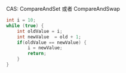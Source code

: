 CAS: CompareAndSet  或者 CompareAndSwap 

```java
int i = 10;
while (true) {
    int oldValue = i;
    int newValue  = old + 1;
    if(oldValue == newValue) {
        i = newValue;
        return;
    }
}
```

